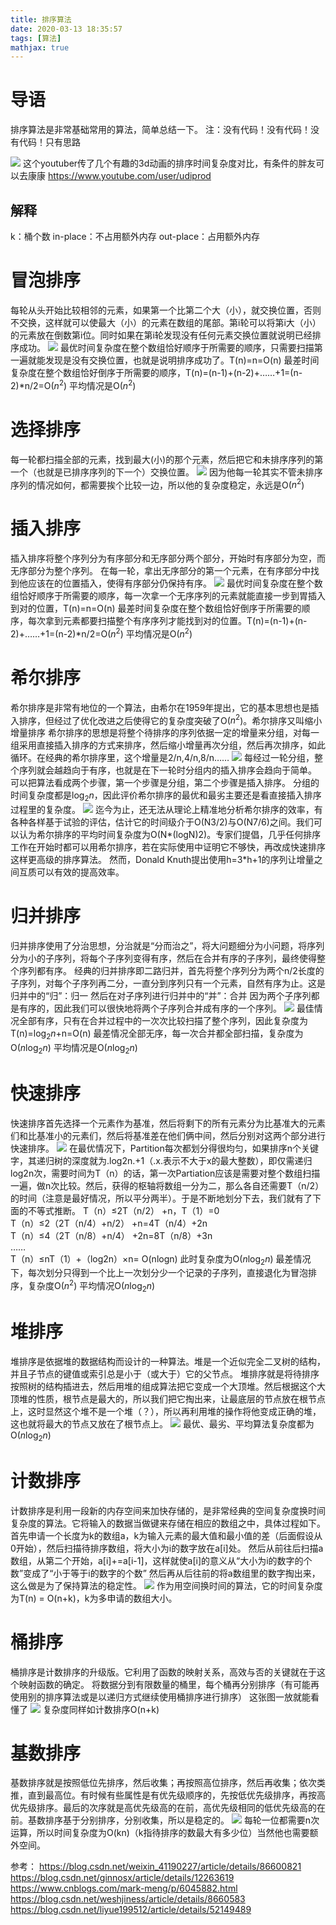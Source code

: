 ```yaml
---
title: 排序算法
date: 2020-03-13 18:35:57
tags: [算法]
mathjax: true
---
```

# 导语
排序算法是非常基础常用的算法，简单总结一下。
注：没有代码！没有代码！没有代码！只有思路
<!-- more -->
![](2020~03~13~排序算法/1.jpg)
这个youtuber传了几个有趣的3d动画的排序时间复杂度对比，有条件的胖友可以去康康
https://www.youtube.com/user/udiprod

## 解释
k：桶个数
in-place：不占用额外内存
out-place：占用额外内存

# 冒泡排序
每轮从头开始比较相邻的元素，如果第一个比第二个大（小），就交换位置，否则不交换，这样就可以使最大（小）的元素在数组的尾部。第i轮可以将第i大（小）的元素放在倒数第i位。同时如果在第i轮发现没有任何元素交换位置就说明已经排序成功。
![](2020~03~13~排序算法/2.gif)
最优时间复杂度在整个数组恰好顺序于所需要的顺序，只需要扫描第一遍就能发现是没有交换位置，也就是说明排序成功了。T(n)=n=O(n)
最差时间复杂度在整个数组恰好倒序于所需要的顺序，T(n)=(n-1)+(n-2)+……+1=(n-2)\*n/2=O($n^2$)
平均情况是O($n^2$)

# 选择排序
每一轮都扫描全部的元素，找到最大(小)的那个元素，然后把它和未排序序列的第一个（也就是已排序序列的下一个）交换位置。
![](2020~03~13~排序算法/3.gif)
因为他每一轮其实不管未排序序列的情况如何，都需要挨个比较一边，所以他的复杂度稳定，永远是O($n^2$)

# 插入排序
插入排序将整个序列分为有序部分和无序部分两个部分，开始时有序部分为空，而无序部分为整个序列。
在每一轮，拿出无序部分的第一个元素，在有序部分中找到他应该在的位置插入，使得有序部分仍保持有序。
![](2020~03~13~排序算法/4.gif)
最优时间复杂度在整个数组恰好顺序于所需要的顺序，每一次拿一个无序序列的元素就能直接一步到胃插入到对的位置，T(n)=n=O(n)
最差时间复杂度在整个数组恰好倒序于所需要的顺序，每次拿到元素都要扫描整个有序序列才能找到对的位置。T(n)=(n-1)+(n-2)+……+1=(n-2)\*n/2=O($n^2$)
平均情况是O($n^2$)

# 希尔排序
希尔排序是非常有地位的一个算法，由希尔在1959年提出，它的基本思想也是插入排序，但经过了优化改进之后使得它的复杂度突破了O($n^2$)。希尔排序又叫缩小增量排序
希尔排序的思想是将整个待排序的序列依据一定的增量来分组，对每一组采用直接插入排序的方式来排序，然后缩小增量再次分组，然后再次排序，如此循环。在经典的希尔排序里，这个增量是2/n,4/n,8/n……
![](2020~03~13~排序算法/5.jpg)
每经过一轮分组，整个序列就会越趋向于有序，也就是在下一轮时分组内的插入排序会趋向于简单。
可以把算法看成两个步骤，第一个步骤是分组，第二个步骤是插入排序。
分组的时间复杂度都是$\log_2{n}$，因此评价希尔排序的最优和最劣主要还是看直接插入排序过程里的复杂度。
![](2020~03~13~排序算法/6.jpg)
迄今为止，还无法从理论上精准地分析希尔排序的效率，有各种各样基于试验的评估，估计它的时间级介于O(N3/2)与O(N7/6)之间。我们可以认为希尔排序的平均时间复杂度为O(N\*(logN)2)。专家们提倡，几乎任何排序工作在开始时都可以用希尔排序，若在实际使用中证明它不够快，再改成快速排序这样更高级的排序算法。
然而，Donald Knuth提出使用h=3*h+1的序列让增量之间互质可以有效的提高效率。

# 归并排序
归并排序使用了分治思想，分治就是“分而治之”，将大问题细分为小问题，将序列分为小的子序列，将每个子序列变得有序，然后在合并有序的子序列，最终使得整个序列都有序。
经典的归并排序即二路归并，首先将整个序列分为两个n/2长度的子序列，对每个子序列再二分，一直分到序列只有一个元素，自然有序为止。这是归并中的“归”：归一
然后在对子序列进行归并中的“并”：合并
因为两个子序列都是有序的，因此我们可以很快地将两个子序列合并成有序的一个序列。
![](2020~03~13~排序算法/7.gif)
最佳情况全部有序，只有在合并过程中的一次次比较扫描了整个序列，因此复杂度为T(n)=$\log_2{n}$+n=O(n)
最差情况全部无序，每一次合并都全部扫描，复杂度为O($n\log_2{n}$)
平均情况是O($n\log_2{n}$)

# 快速排序
快速排序首先选择一个元素作为基准，然后将剩下的所有元素分为比基准大的元素们和比基准小的元素们，然后将基准差在他们俩中间，然后分别对这两个部分进行快速排序。
![](2020~03~13~排序算法/8.gif)
在最优情况下，Partition每次都划分得很均匀，如果排序n个关键字，其递归树的深度就为.log2n.+1（.x.表示不大于x的最大整数），即仅需递归log2n次，需要时间为T（n）的话，第一次Partiation应该是需要对整个数组扫描一遍，做n次比较。然后，获得的枢轴将数组一分为二，那么各自还需要T（n/2）的时间（注意是最好情况，所以平分两半）。于是不断地划分下去，我们就有了下面的不等式推断。
T（n）≤2T（n/2） +n，T（1）=0  
T（n）≤2（2T（n/4）+n/2） +n=4T（n/4）+2n  
T（n）≤4（2T（n/8）+n/4） +2n=8T（n/8）+3n  
……  
T（n）≤nT（1）+（log2n）×n= O(nlogn) 
此时复杂度为O($n\log_2{n}$)
最差情况下，每次划分只得到一个比上一次划分少一个记录的子序列，直接退化为冒泡排序，复杂度O($n^2$)
平均情况O($n\log_2{n}$)

# 堆排序
堆排序是依据堆的数据结构而设计的一种算法。堆是一个近似完全二叉树的结构，并且子节点的键值或索引总是小于（或大于）它的父节点。
堆排序就是将待排序按照树的结构插进去，然后用堆的组成算法把它变成一个大顶堆。然后根据这个大顶堆的性质，根节点是最大的，所以我们把它掏出来，让最底层的节点放在根节点上，这时显然这个堆不是一个堆（？），所以再利用堆的操作将他变成正确的堆，这也就将最大的节点又放在了根节点上。
![](2020~03~13~排序算法/9.gif)
最优、最劣、平均算法复杂度都为O($n\log_2{n}$)

# 计数排序
计数排序是利用一段新的内存空间来加快存储的，是非常经典的空间复杂度换时间复杂度的算法。它将输入的数据当做键来存储在相应的数组之中，具体过程如下。
首先申请一个长度为k的数组a，k为输入元素的最大值和最小值的差（后面假设从0开始），然后扫描待排序数组，将大小为i的数字放在a[i]处。
然后从前往后扫描a数组，从第二个开始，a[i]+=a[i-1]，这样就使a[i]的意义从“大小为i的数字的个数”变成了“小于等于i的数字的个数”
然后再从后往前的将a数组里的数字掏出来，这么做是为了保持算法的稳定性。
![](2020~03~13~排序算法/10.gif)
作为用空间换时间的算法，它的时间复杂度为T(n) = O(n+k)，k为多申请的数组大小。

# 桶排序
桶排序是计数排序的升级版。它利用了函数的映射关系，高效与否的关键就在于这个映射函数的确定。
将数据分到有限数量的桶里，每个桶再分别排序（有可能再使用别的排序算法或是以递归方式继续使用桶排序进行排序）
这张图一放就能看懂了
![](2020~03~13~排序算法/11.jpg)
复杂度同样如计数排序O(n+k)

# 基数排序
基数排序就是按照低位先排序，然后收集；再按照高位排序，然后再收集；依次类推，直到最高位。有时候有些属性是有优先级顺序的，先按低优先级排序，再按高优先级排序。最后的次序就是高优先级高的在前，高优先级相同的低优先级高的在前。基数排序基于分别排序，分别收集，所以是稳定的。
![](2020~03~13~排序算法/12.gif)
每轮一位都需要n次运算，所以时间复杂度为O(kn)（k指待排序的数最大有多少位）当然他也需要额外空间。

参考：
https://blog.csdn.net/weixin_41190227/article/details/86600821
https://blog.csdn.net/ginnosx/article/details/12263619
https://www.cnblogs.com/mark-meng/p/6045882.html
https://blog.csdn.net/weshjiness/article/details/8660583
https://blog.csdn.net/liyue199512/article/details/52149489

